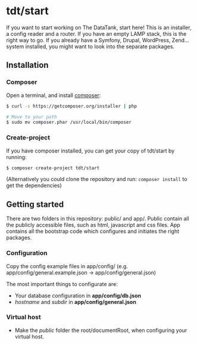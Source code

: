 # tdt/start

If you want to start working on The DataTank, start here! This is an installer, a config reader and a router. If you have an empty LAMP stack, this is the right way to go. If you already have a Symfony, Drupal, WordPress, Zend... system installed, you might want to look into the separate packages.

## Installation

### Composer

Open a terminal, and install [composer](http://getcomposer.org/download/):

``` bash
$ curl -s https://getcomposer.org/installer | php

# Move to your path
$ sudo mv composer.phar /usr/local/bin/composer
```

### Create-project

If you have composer installed, you can get your copy of tdt/start by running:

``` bash
$ composer create-project tdt/start
```

(Alternatively you could clone the repository and run: `composer install` to get the dependencies)

## Getting started

There are two folders in this repository: public/ and app/. Public contain all the publicly accessible files, such as html, javascript and css files. App contains all the bootstrap code which configures and initiates the right packages.

### Configuration

Copy the config example files in app/config/ (e.g. app/config/general.example.json &rarr; app/config/general.json)

The most important things to configurate are:

+ Your database configuration in **app/config/db.json**
+ *hostname* and *subdir* in **app/config/general.json**

### Virtual host

* Make the *public* folder the root/documentRoot, when configuring your virtual host.
